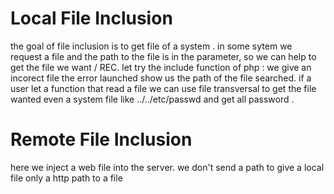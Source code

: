 # Local File Inclusion

the goal of file inclusion is to get file of a system .
in some sytem we request a file and the path to the file is in the parameter,
so we can help to get the file we want / REC.
let try the include function of php : we give an incorect file the error launched show us the path of the file searched.
if a user let a function that read a file we can use file transversal to get the file wanted even a system file like ../../etc/passwd and get all password .

# Remote File Inclusion

here we inject a web file into the server. we don't send a path to give a local file only a http path to a file
